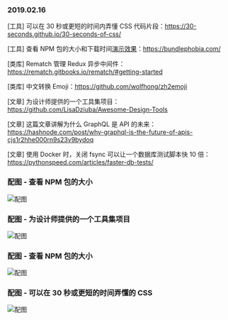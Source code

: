 ### 2019.02.16

[工具] 可以在 30 秒或更短的时间内弄懂 CSS 代码片段：<https://30-seconds.github.io/30-seconds-of-css/>

[工具] 查看 NPM 包的大小和下载时间[演示效果](https://bundlephobia.com/result?p=vue@2.6.6)：<https://bundlephobia.com/>

[类库] Rematch 管理 Redux 异步中间件：<https://rematch.gitbooks.io/rematch/#getting-started>

[类库] 中文转换 Emoji：<https://github.com/wolfhong/zh2emoji>

[文章] 为设计师提供的一个工具集项目：<https://github.com/LisaDziuba/Awesome-Design-Tools>

[文章] 这篇文章讲解为什么 GraphQL 是 API 的未来：<https://hashnode.com/post/why-graphql-is-the-future-of-apis-cjs1r2hhe000rn9s23v9bydoq> 

[文章] 使用 Docker 时，关闭 fsync 可以让一个数据库测试脚本快 10 倍：<https://pythonspeed.com/articles/faster-db-tests/>

### 配图 - 查看 NPM 包的大小
![配图](http://ww1.sinaimg.cn/large/62bfa70bgy1g0800bc89lj21oi0w4436.jpg)

### 配图 - 为设计师提供的一个工具集项目
![配图](https://raw.githubusercontent.com/LisaDziuba/Awesome-Design-Tools/master/Awesome-design-tools-cover.png)

### 配图 - 查看 NPM 包的大小
![配图](http://ww1.sinaimg.cn/large/62bfa70bgy1g0800bc89lj21oi0w4436.jpg)

### 配图 - 可以在 30 秒或更短的时间弄懂的 CSS
![配图](http://ww1.sinaimg.cn/large/62bfa70bgy1g080u33x3jj227y0zewnw.jpg)

